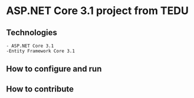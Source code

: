 # ASP.NET Core 3.1 project from TEDU
## Technologies
	- ASP.NET Core 3.1
	-Entity Framework Core 3.1
## How to configure and run
## How to contribute